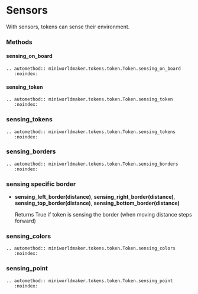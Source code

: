 Sensors
=======

With sensors, tokens can sense their environment.

### Methods

#### sensing_on_board
    
```eval_rst
.. automethod:: miniworldmaker.tokens.token.Token.sensing_on_board
   :noindex:
```    

#### sensing_token
  
```eval_rst
.. automethod:: miniworldmaker.tokens.token.Token.sensing_token
   :noindex:
```   

### sensing_tokens
  
```eval_rst
.. automethod:: miniworldmaker.tokens.token.Token.sensing_tokens
   :noindex:
```   

### sensing_borders

```eval_rst
.. automethod:: miniworldmaker.tokens.token.Token.sensing_borders
   :noindex:
```   


### sensing specific border
  * **sensing_left_border(distance)**, **sensing_right_border(distance)**, 
  **sensing_top_border(distance)**, **sensing_bottom_border(distance)**
  
    Returns True if token is sensing the border (when moving distance steps forward)
    
### sensing_colors

```eval_rst
.. automethod:: miniworldmaker.tokens.token.Token.sensing_colors
   :noindex:
```   

### sensing_point
```eval_rst
.. automethod:: miniworldmaker.tokens.token.Token.sensing_point
   :noindex:
```   